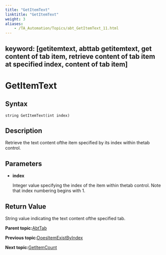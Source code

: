```yaml
--- 
title: "GetItemText"
linktitle: "GetItemText"
weight: 3
aliases: 
    - /TA_Automation/Topics/abt_GetItemText_11.html
---
```

keyword: [getitemtext, abttab getitemtext, get content of tab item, retrieve content of tab item at specified index, content of tab item]
---

# GetItemText

## Syntax

`string GetItemText(int index)`

## Description

Retrieve the text content ofthe item specified by its index within thetab control.

## Parameters

-   **index**

    Integer value specifying the index of the item within thetab control. Note that index numbering begins with 1.


## Return Value

String value indicating the text content ofthe specified tab.

**Parent topic:**[AbtTab](/TA_Automation/Topics/abt_AbtTab.html)

**Previous topic:**[DoesItemExistByIndex](/TA_Automation/Topics/abt_DoesItemExist_12.html)

**Next topic:**[GetItemCount](/TA_Automation/Topics/abt_GetItemCount_11.html)

